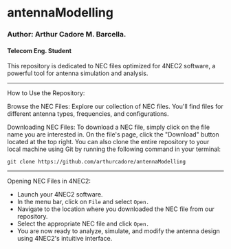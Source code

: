 # antennaModelling

### Author: Arthur Cadore M. Barcella.
#### Telecom Eng. Student

This repository is dedicated to NEC files optimized for 4NEC2 software, a powerful tool for antenna simulation and analysis. 

---

How to Use the Repository:

Browse the NEC Files:
Explore our collection of NEC files. You'll find files for different antenna types, frequencies, and configurations.

Downloading NEC Files:
To download a NEC file, simply click on the file name you are interested in. On the file's page, click the "Download" button located at the top right. You can also clone the entire repository to your local machine using Git by running the following command in your terminal:

```
git clone https://github.com/arthurcadore/antennaModelling
```
---

Opening NEC Files in 4NEC2:

- Launch your 4NEC2 software.
- In the menu bar, click on `File` and select `Open.`
- Navigate to the location where you downloaded the NEC file from our repository.
- Select the appropriate NEC file and click `Open.`
- You are now ready to analyze, simulate, and modify the antenna design using 4NEC2's intuitive interface.
